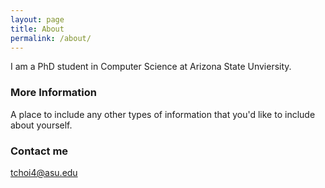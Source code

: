 ```yaml
---
layout: page
title: About
permalink: /about/
---
```


I am a PhD student in Computer Science at Arizona State Unviersity. 

### More Information

A place to include any other types of information that you'd like to include about yourself.

### Contact me

[tchoi4@asu.edu](mailto:tchoi4@asu.edu)
